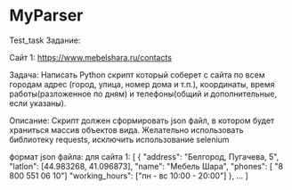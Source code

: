 # MyParser
Test_task
Задание:

Сайт 1: https://www.mebelshara.ru/contacts

Задача:
Написать Python скрипт который соберет с сайта по всем городам адрес (город, улица, номер дома и т.п.), координаты, время работы(разложенное по дням) и телефоны(общий и дополнительные, если указаны).

Описание:
Скрипт должен сформировать json файл, в котором будет храниться массив объектов вида. Желательно использовать библиотеку requests, исключить использование selenium

формат json файла:
для сайта 1:
[
	{
	 "address": "Белгород, Пугачева, 5",
	 "latlon": [44.983268, 41.096873],
	 "name": "Мебель Шара",
	 "phones": [ "8 800 551 06 10"]
	 "working_hours": ["пн - вс 10:00 - 20:00"]
  	  },
...
]

